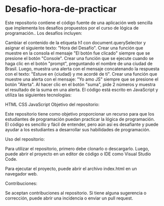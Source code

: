 # Desafio-hora-de-practicar
Este repositorio contiene el código fuente de una aplicación web sencilla que implementa los desafíos propuestos por el curso de lógica de programación..
Los desafíos incluyen:

Cambiar el contenido de la etiqueta h1 con document.querySelector y asignar el siguiente texto: "Hora del Desafío".
Crear una función que muestre en la consola el mensaje "El botón fue clicado" siempre que se presione el botón "Console".
Crear una función que se ejecute cuando se haga clic en el botón "prompt", preguntando el nombre de una ciudad de Brasil. Luego, muestra una alerta con el mensaje concatenando la respuesta con el texto: "Estuve en {ciudad} y me acordé de ti".
Crear una función que muestre una alerta con el mensaje: "Yo amo JS" siempre que se presione el botón "Alerta".
Al hacer clic en el botón "suma", pide 2 números y muestra el resultado de la suma en una alerta.
El código está escrito en JavaScript y utiliza las siguientes tecnologías:

HTML
CSS
JavaScript
Objetivo del repositorio:

Este repositorio tiene como objetivo proporcionar un recurso para que los estudiantes de programación puedan practicar la lógica de programación. El código es sencillo y fácil de entender, pero aún así es desafiante y puede ayudar a los estudiantes a desarrollar sus habilidades de programación.

Uso del repositorio:

Para utilizar el repositorio, primero debe clonarlo o descargarlo. Luego, puede abrir el proyecto en un editor de código o IDE como Visual Studio Code.

Para ejecutar el proyecto, puede abrir el archivo index.html en un navegador web.

Contribuciones:

Se aceptan contribuciones al repositorio. Si tiene alguna sugerencia o corrección, puede abrir una incidencia o enviar un pull request.
